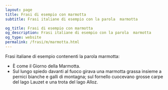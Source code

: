 ```yaml
---
layout: page
title: Frasi di esempio con marmotta 
subtitle: Frasi italiane di esempio con la parola  marmotta

og_title: Frasi di esempio con marmotta 
og_description: Frasi italiane di esempio con la parola  marmotta
og_type: website
permalink: /frasi/m/marmotta.html
---
```


Frasi italiane di esempio contenenti la parola marmotta:


- È come il Giorno della Marmotta.
- Sul lungo spiedo davanti al fuoco girava una marmotta grassa insieme a pernici bianche e galli di montagna; sul fornello cuocevano grosse carpe del lago Lauzet e una trota del lago Alloz.
